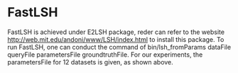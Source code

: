 # FastLSH
FastLSH is achieved under E2LSH package, reder can refer to the website http://web.mit.edu/andoni/www/LSH/index.html to install this package. To run FastLSH, one can conduct the command of bin/lsh_fromParams dataFile queryFile parametersFile groundtruthFile. For our experiments, the parametersFile for 12 datasets is given, as shown above.  
